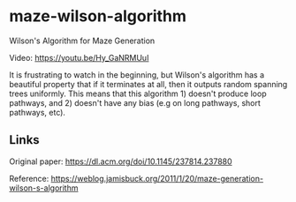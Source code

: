 # maze-wilson-algorithm
Wilson's Algorithm for Maze Generation

Video: https://youtu.be/Hy_GaNRMUuI

It is frustrating to watch in the beginning, but Wilson's algorithm has a beautiful property that if it terminates at all, then it outputs random spanning trees uniformly. This means that this algorithm 1) doesn't produce loop pathways, and 2) doesn't have any bias (e.g on long pathways, short pathways, etc).

## Links
Original paper: https://dl.acm.org/doi/10.1145/237814.237880

Reference: https://weblog.jamisbuck.org/2011/1/20/maze-generation-wilson-s-algorithm
